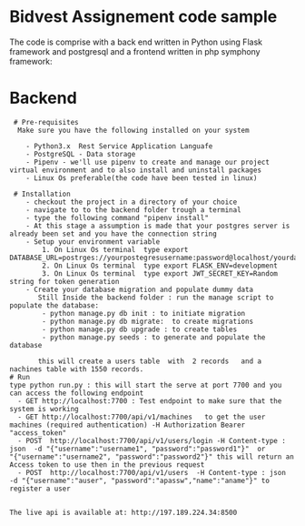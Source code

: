# Bidvest Assignement code sample
The code is comprise with a back end written in Python using Flask framework and postgresql  and a frontend written in php symphony framework:

# Backend

	 # Pre-requisites
	  Make sure you have the following installed on your system

		- Python3.x  Rest Service Application Languafe
		- PostgreSQL - Data storage
		- Pipenv - we'll use pipenv to create and manage our project virtual environment and to also install and uninstall packages
		- Linux Os preferable(the code have been tested in linux) 

	 # Installation
		- checkout the project in a directory of your choice
		- navigate to to the backend folder trough a terminal
		- type the following command "pipenv install" 
		- At this stage a assumption is made that your postgres server is already been set and you have the connection string
		- Setup your environment variable
			1. On Linux Os terminal  type export DATABASE_URL=postrges://yourpostegresusername:password@localhost/yourdatabse
			2. On Linux Os terminal  type export FLASK_ENV=development
			3. On Linux Os terminal  type export JWT_SECRET_KEY=Random string for token generation
		- Create your database migration and populate dummy data
		   Still Inside the backend folder : run the manage script to populate the database:
			- python manage.py db init : to initiate migration
			- python manage.py db migrate:  to create migrations
			- python manage.py db upgrade : to create tables
			- python manage.py seeds : to generate and populate the database

		   this will create a users table  with  2 records   and a nachines table with 1550 records.
	# Run
	type python run.py : this will start the serve at port 7700 and you can access the following endpoint
	  - GET http://localhost:7700 : Test endpoint to make sure that the system is working
	  - GET http://localhost:7700/api/v1/machines   to get the user machines (required authentication) -H Authorization Bearer "access_token" 
	  - POST  http://localhost:7700/api/v1/users/login -H Content-type : json  -d "{"username":"username1", "password":"password1"}"  or 
	"{"username":"username2", "password":"password2"}" this will return an Access token to use then in the previous request
	  - POST  http://localhost:7700/api/v1/users  -H Content-type : json  -d "{"username":"auser", "password":"apassw","name":"aname"}" to register a user


	The live api is available at: http://197.189.224.34:8500
		
